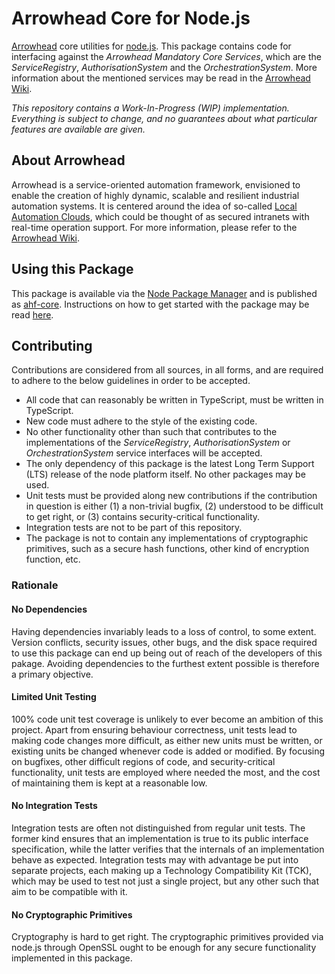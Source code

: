 # Arrowhead Core for Node.js

[Arrowhead][arrow] core utilities for [node.js][nodej]. This package contains
code for interfacing against the _Arrowhead Mandatory Core Services_, which are
the _ServiceRegistry_, _AuthorisationSystem_ and the _OrchestrationSystem_.
More information about the mentioned services may be read in the
[Arrowhead Wiki][arwik].

_This repository contains a Work-In-Progress (WIP) implementation. Everything_
_is subject to change, and no guarantees about what particular features are_
_available are given._

## About Arrowhead

Arrowhead is a service-oriented automation framework, envisioned to enable the
creation of highly dynamic, scalable and resilient industrial automation
systems. It is centered around the idea of so-called
[Local Automation Clouds][clwik], which could be thought of as secured
intranets with real-time operation support. For more information, please refer
to the [Arrowhead Wiki][arwik].

## Using this Package

This package is available via the [Node Package Manager][npmjs] and is published
as [ahf-core][npmac]. Instructions on how to get started with the package may
be read [here][npmst].

## Contributing

Contributions are considered from all sources, in all forms, and are required
to adhere to the below guidelines in order to be accepted.

- All code that can reasonably be written in TypeScript, must be written in
  TypeScript.
- New code must adhere to the style of the existing code.
- No other functionality other than such that contributes to the implementations
  of the _ServiceRegistry_, _AuthorisationSystem_ or _OrchestrationSystem_
  service interfaces will be accepted.
- The only dependency of this package is the latest Long Term Support (LTS)
  release of the node platform itself. No other packages may be used.
- Unit tests must be provided along new contributions if the contribution in
  question is either (1) a non-trivial bugfix, (2) understood to be difficult to
  get right, or (3) contains security-critical functionality.
- Integration tests are not to be part of this repository.
- The package is not to contain any implementations of cryptographic primitives,
  such as a secure hash functions, other kind of encryption function, etc.

### Rationale

#### No Dependencies

Having dependencies invariably leads to a loss of control, to some extent.
Version conflicts, security issues, other bugs, and the disk space required to
use this package can end up being out of reach of the developers of this pakage.
Avoiding dependencies to the furthest extent possible is therefore a primary
objective.

#### Limited Unit Testing

100% code unit test coverage is unlikely to ever become an ambition of this
project. Apart from ensuring behaviour correctness, unit tests lead to making
code changes more difficult, as either new units must be written, or existing
units be changed whenever code is added or modified. By focusing on bugfixes,
other difficult regions of code, and security-critical functionality, unit tests
are employed where needed the most, and the cost of maintaining them is kept at
a reasonable low.

#### No Integration Tests

Integration tests are often not distinguished from regular unit tests. The
former kind ensures that an implementation is true to its public interface
specification, while the latter verifies that the internals of an implementation
behave as expected. Integration tests may with advantage be put into separate
projects, each making up a Technology Compatibility Kit (TCK), which may be used
to test not just a single project, but any other such that aim to be compatible
with it.

#### No Cryptographic Primitives

Cryptography is hard to get right. The cryptographic primitives provided via
node.js through OpenSSL ought to be enough for any secure functionality
implemented in this package.

[arrow]: http://www.arrowhead.eu/
[arwik]: https://forge.soa4d.org/plugins/mediawiki/wiki/arrowhead-f/index.php/Main_Page
[clwik]: https://forge.soa4d.org/plugins/mediawiki/wiki/arrowhead-f/index.php/Local_automation_clouds
[nodej]: https://nodejs.org
[npmac]: https://www.npmjs.com/package/ahf-core
[npmjs]: https://www.npmjs.com/
[npmst]: https://www.npmjs.com/package/ahf-core/tutorial